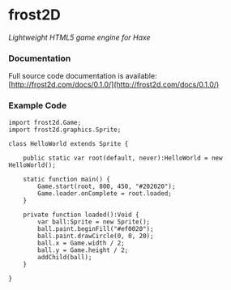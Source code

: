 # frost2D
*Lightweight HTML5 game engine for Haxe*

### Documentation
Full source code documentation is available: [http://frost2d.com/docs/0.1.0/](http://frost2d.com/docs/0.1.0/)

### Example Code
    import frost2d.Game;
    import frost2d.graphics.Sprite;
    
    class HelloWorld extends Sprite {
        
        public static var root(default, never):HelloWorld = new HelloWorld();
        
        static function main() {
            Game.start(root, 800, 450, "#202020");
            Game.loader.onComplete = root.loaded;
        }
        
        private function loaded():Void {
            var ball:Sprite = new Sprite();
            ball.paint.beginFill("#ef0020");
            ball.paint.drawCircle(0, 0, 20);
            ball.x = Game.width / 2;
            ball.y = Game.height / 2;
            addChild(ball);
        }
        
    }
